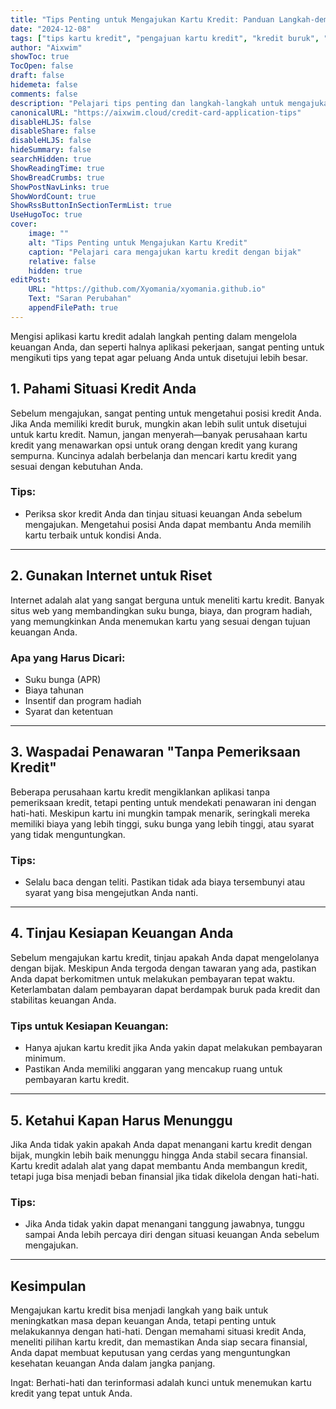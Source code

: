 ```yaml
---
title: "Tips Penting untuk Mengajukan Kartu Kredit: Panduan Langkah-demi-Langkah"
date: "2024-12-08"
tags: ["tips kartu kredit", "pengajuan kartu kredit", "kredit buruk", "nasihat keuangan", "manajemen kredit"]
author: "Aixwim"
showToc: true
TocOpen: false
draft: false
hidemeta: false
comments: false
description: "Pelajari tips penting dan langkah-langkah untuk mengajukan kartu kredit, terutama jika Anda memiliki kredit buruk. Cari tahu cara memilih kartu kredit yang tepat dan memastikan Anda dapat mengelola pembayaran dengan bijak."
canonicalURL: "https://aixwim.cloud/credit-card-application-tips"
disableHLJS: false
disableShare: false
disableHLJS: false
hideSummary: false
searchHidden: true
ShowReadingTime: true
ShowBreadCrumbs: true
ShowPostNavLinks: true
ShowWordCount: true
ShowRssButtonInSectionTermList: true
UseHugoToc: true
cover:
    image: ""
    alt: "Tips Penting untuk Mengajukan Kartu Kredit"
    caption: "Pelajari cara mengajukan kartu kredit dengan bijak"
    relative: false
    hidden: true
editPost:
    URL: "https://github.com/Xyomania/xyomania.github.io"
    Text: "Saran Perubahan"
    appendFilePath: true
---
```


Mengisi aplikasi kartu kredit adalah langkah penting dalam mengelola keuangan Anda, dan seperti halnya aplikasi pekerjaan, sangat penting untuk mengikuti tips yang tepat agar peluang Anda untuk disetujui lebih besar.

<!--more-->

## 1. Pahami Situasi Kredit Anda  

Sebelum mengajukan, sangat penting untuk mengetahui posisi kredit Anda. Jika Anda memiliki kredit buruk, mungkin akan lebih sulit untuk disetujui untuk kartu kredit. Namun, jangan menyerah—banyak perusahaan kartu kredit yang menawarkan opsi untuk orang dengan kredit yang kurang sempurna. Kuncinya adalah berbelanja dan mencari kartu kredit yang sesuai dengan kebutuhan Anda.

### Tips:
- Periksa skor kredit Anda dan tinjau situasi keuangan Anda sebelum mengajukan. Mengetahui posisi Anda dapat membantu Anda memilih kartu terbaik untuk kondisi Anda.

---

## 2. Gunakan Internet untuk Riset  

Internet adalah alat yang sangat berguna untuk meneliti kartu kredit. Banyak situs web yang membandingkan suku bunga, biaya, dan program hadiah, yang memungkinkan Anda menemukan kartu yang sesuai dengan tujuan keuangan Anda.

### Apa yang Harus Dicari:
- Suku bunga (APR)
- Biaya tahunan
- Insentif dan program hadiah
- Syarat dan ketentuan

---

## 3. Waspadai Penawaran "Tanpa Pemeriksaan Kredit"  

Beberapa perusahaan kartu kredit mengiklankan aplikasi tanpa pemeriksaan kredit, tetapi penting untuk mendekati penawaran ini dengan hati-hati. Meskipun kartu ini mungkin tampak menarik, seringkali mereka memiliki biaya yang lebih tinggi, suku bunga yang lebih tinggi, atau syarat yang tidak menguntungkan.

### Tips:
- Selalu baca dengan teliti. Pastikan tidak ada biaya tersembunyi atau syarat yang bisa mengejutkan Anda nanti.

---

## 4. Tinjau Kesiapan Keuangan Anda  

Sebelum mengajukan kartu kredit, tinjau apakah Anda dapat mengelolanya dengan bijak. Meskipun Anda tergoda dengan tawaran yang ada, pastikan Anda dapat berkomitmen untuk melakukan pembayaran tepat waktu. Keterlambatan dalam pembayaran dapat berdampak buruk pada kredit dan stabilitas keuangan Anda.

### Tips untuk Kesiapan Keuangan:
- Hanya ajukan kartu kredit jika Anda yakin dapat melakukan pembayaran minimum.
- Pastikan Anda memiliki anggaran yang mencakup ruang untuk pembayaran kartu kredit.

---

## 5. Ketahui Kapan Harus Menunggu  

Jika Anda tidak yakin apakah Anda dapat menangani kartu kredit dengan bijak, mungkin lebih baik menunggu hingga Anda stabil secara finansial. Kartu kredit adalah alat yang dapat membantu Anda membangun kredit, tetapi juga bisa menjadi beban finansial jika tidak dikelola dengan hati-hati.

### Tips:
- Jika Anda tidak yakin dapat menangani tanggung jawabnya, tunggu sampai Anda lebih percaya diri dengan situasi keuangan Anda sebelum mengajukan.

---

## Kesimpulan  

Mengajukan kartu kredit bisa menjadi langkah yang baik untuk meningkatkan masa depan keuangan Anda, tetapi penting untuk melakukannya dengan hati-hati. Dengan memahami situasi kredit Anda, meneliti pilihan kartu kredit, dan memastikan Anda siap secara finansial, Anda dapat membuat keputusan yang cerdas yang menguntungkan kesehatan keuangan Anda dalam jangka panjang.

Ingat: Berhati-hati dan terinformasi adalah kunci untuk menemukan kartu kredit yang tepat untuk Anda.
